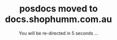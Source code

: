 <meta http-equiv="refresh" content="5;url=https://docs.shophumm.com.au/pos/getting-started/" />

<div id="redirect-text" style="text-align:center">
    <h1><span>posdocs</span> moved to <span>docs.shophumm.com.au</span></h1>
    <p>You will be re-directed in <span id="countdown">5</span> seconds ...</p>
</div>

<script language="javascript">
var max_time = 5;
var cinterval;
 
function countdown_timer(){
  // decrease timer
  max_time--;
  document.getElementById('countdown').innerHTML = max_time;
  if(max_time == 0){
    clearInterval(cinterval);
  }
}
// 1,000 means 1 second.
cinterval = setInterval('countdown_timer()', 1000);
</script>